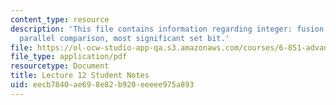 ```yaml
---
content_type: resource
description: 'This file contains information regarding integer: fusion trees: sketching,
  parallel comparison, most significant set bit.'
file: https://ol-ocw-studio-app-qa.s3.amazonaws.com/courses/6-851-advanced-data-structures-spring-2012/eecb7840ae698e82b920eeeee975a893_MIT6_851S12_L12.pdf
file_type: application/pdf
resourcetype: Document
title: Lecture 12 Student Notes
uid: eecb7840-ae69-8e82-b920-eeeee975a893
---
```

